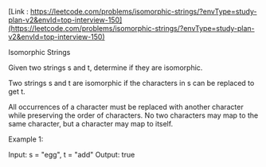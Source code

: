 [Link : https://leetcode.com/problems/isomorphic-strings/?envType=study-plan-v2&envId=top-interview-150](https://leetcode.com/problems/isomorphic-strings/?envType=study-plan-v2&envId=top-interview-150)

Isomorphic Strings


Given two strings s and t, determine if they are isomorphic.

Two strings s and t are isomorphic if the characters in s can be replaced to get t.

All occurrences of a character must be replaced with another character while preserving the order of characters. No two characters may map to the same character, but a character may map to itself.

 

Example 1:

Input: s = "egg", t = "add"
Output: true
